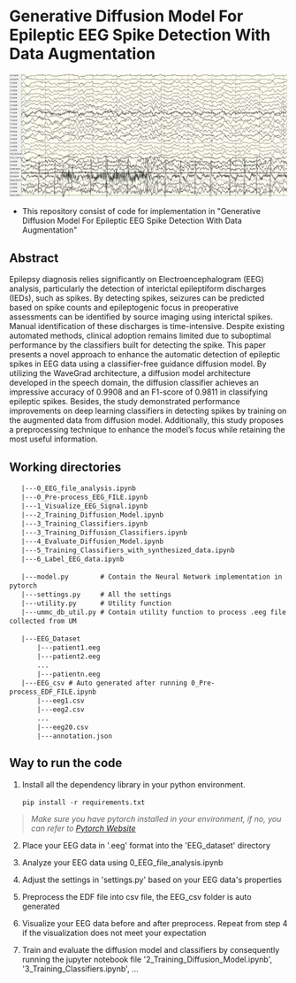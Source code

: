 # Generative Diffusion Model For Epileptic EEG Spike Detection With Data Augmentation
<p align="center">
   <img src="Image/sample_EEG.png" width=1000px>
</p>

* This repository consist of code for implementation in "Generative Diffusion Model For Epileptic EEG Spike Detection With Data Augmentation"

## Abstract
Epilepsy diagnosis relies significantly on Electroencephalogram (EEG) analysis, particularly the detection of interictal epileptiform discharges (IEDs), such as spikes. By detecting spikes, seizures can be predicted based on spike counts and epileptogenic focus in preoperative assessments can be identified by source imaging using interictal spikes. Manual identification of these discharges is time-intensive. Despite existing automated methods, clinical adoption remains limited due to suboptimal performance by the classifiers built for detecting the spike. This paper presents a novel approach to enhance the automatic detection of epileptic spikes in EEG data using a classifier-free guidance diffusion model. By utilizing the WaveGrad architecture, a diffusion model architecture developed in the speech domain, the diffusion classifier achieves an impressive accuracy of 0.9908 and an F1-score of 0.9811 in classifying epileptic spikes. Besides, the study demonstrated performance improvements on deep learning classifiers in detecting spikes by training on the augmented data from diffusion model. Additionally, this study proposes a preprocessing technique to enhance the model’s focus while retaining the most useful information. 

## Working directories

```
   |---0_EEG_file_analysis.ipynb
   |---0_Pre-process_EEG_FILE.ipynb
   |---1_Visualize_EEG_Signal.ipynb
   |---2_Training_Diffusion_Model.ipynb
   |---3_Training_Classifiers.ipynb
   |---3_Training_Diffusion_Classifiers.ipynb
   |---4_Evaluate_Diffusion_Model.ipynb
   |---5_Training_Classifiers_with_synthesized_data.ipynb
   |---6_Label_EEG_data.ipynb

   |---model.py        # Contain the Neural Network implementation in pytorch
   |---settings.py     # All the settings
   |---utility.py      # Utility function
   |---ummc_db_util.py # Contain utility function to process .eeg file collected from UM
   
   |---EEG_Dataset
       |---patient1.eeg
       |---patient2.eeg
       ...
       |---patientn.eeg
   |---EEG_csv # Auto generated after running 0_Pre-process_EDF_FILE.ipynb
       |---eeg1.csv
       |---eeg2.csv
       ...
       |---eeg20.csv
       |---annotation.json
```

## Way to run the code
1. Install all the dependency library in your python environment. 

    ```pip install -r requirements.txt```
> *Make sure you have pytorch installed in your environment, if no, you can refer to [Pytorch Website](https://pytorch.org/get-started/locally/)* 

2. Place your EEG data in '.eeg' format into the 'EEG_dataset' directory

3. Analyze your EEG data using 0_EEG_file_analysis.ipynb

4. Adjust the settings in 'settings.py' based on your EEG data's properties

5. Preprocess the EDF file into csv file, the EEG_csv folder is auto generated

6. Visualize your EEG data before and after preprocess. Repeat from step 4 if the visualization does not meet your expectation

7. Train and evaluate the diffusion model and classifiers by consequently running the jupyter notebook file '2_Training_Diffusion_Model.ipynb', '3_Training_Classifiers.ipynb', ...
